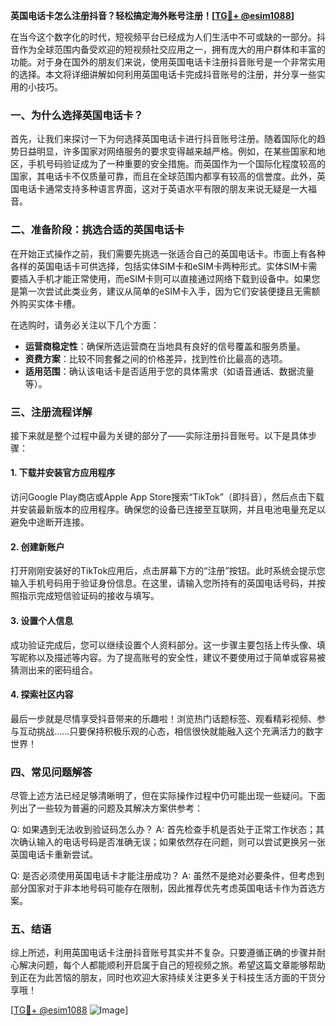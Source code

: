 **英国电话卡怎么注册抖音？轻松搞定海外账号注册！[[TG💪+ @esim1088](https://t.me/s/esim1088)]**

在当今这个数字化的时代，短视频平台已经成为人们生活中不可或缺的一部分。抖音作为全球范围内备受欢迎的短视频社交应用之一，拥有庞大的用户群体和丰富的功能。对于身在国外的朋友们来说，使用英国电话卡注册抖音账号是一个非常实用的选择。本文将详细讲解如何利用英国电话卡完成抖音账号的注册，并分享一些实用的小技巧。

### 一、为什么选择英国电话卡？

首先，让我们来探讨一下为何选择英国电话卡进行抖音账号注册。随着国际化的趋势日益明显，许多国家对网络服务的要求变得越来越严格。例如，在某些国家和地区，手机号码验证成为了一种重要的安全措施。而英国作为一个国际化程度较高的国家，其电话卡不仅质量可靠，而且在全球范围内都享有较高的信誉度。此外，英国电话卡通常支持多种语言界面，这对于英语水平有限的朋友来说无疑是一大福音。

### 二、准备阶段：挑选合适的英国电话卡

在开始正式操作之前，我们需要先挑选一张适合自己的英国电话卡。市面上有各种各样的英国电话卡可供选择，包括实体SIM卡和eSIM卡两种形式。实体SIM卡需要插入手机才能正常使用，而eSIM卡则可以直接通过网络下载到设备中。如果您是第一次尝试此类业务，建议从简单的eSIM卡入手，因为它们安装便捷且无需额外购买实体卡槽。

在选购时，请务必关注以下几个方面：
- **运营商稳定性**：确保所选运营商在当地具有良好的信号覆盖和服务质量。
- **资费方案**：比较不同套餐之间的价格差异，找到性价比最高的选项。
- **适用范围**：确认该电话卡是否适用于您的具体需求（如语音通话、数据流量等）。

### 三、注册流程详解

接下来就是整个过程中最为关键的部分了——实际注册抖音账号。以下是具体步骤：

#### 1. 下载并安装官方应用程序
访问Google Play商店或Apple App Store搜索“TikTok”（即抖音），然后点击下载并安装最新版本的应用程序。确保您的设备已连接至互联网，并且电池电量充足以避免中途断开连接。

#### 2. 创建新账户
打开刚刚安装好的TikTok应用后，点击屏幕下方的“注册”按钮。此时系统会提示您输入手机号码用于验证身份信息。在这里，请输入您所持有的英国电话号码，并按照指示完成短信验证码的接收与填写。

#### 3. 设置个人信息
成功验证完成后，您可以继续设置个人资料部分。这一步骤主要包括上传头像、填写昵称以及描述等内容。为了提高账号的安全性，建议不要使用过于简单或容易被猜测出来的密码组合。

#### 4. 探索社区内容
最后一步就是尽情享受抖音带来的乐趣啦！浏览热门话题标签、观看精彩视频、参与互动挑战……只要保持积极乐观的心态，相信很快就能融入这个充满活力的数字世界！

### 四、常见问题解答

尽管上述方法已经足够清晰明了，但在实际操作过程中仍可能出现一些疑问。下面列出了一些较为普遍的问题及其解决方案供参考：

Q: 如果遇到无法收到验证码怎么办？
A: 首先检查手机是否处于正常工作状态；其次确认输入的电话号码是否准确无误；如果依然存在问题，则可以尝试更换另一张英国电话卡重新尝试。

Q: 是否必须使用英国电话卡才能注册成功？
A: 虽然不是绝对必要条件，但考虑到部分国家对于非本地号码可能存在限制，因此推荐优先考虑英国电话卡作为首选方案。

### 五、结语

综上所述，利用英国电话卡注册抖音账号其实并不复杂。只要遵循正确的步骤并耐心解决问题，每个人都能顺利开启属于自己的短视频之旅。希望这篇文章能够帮助到正在为此苦恼的朋友，同时也欢迎大家持续关注更多关于科技生活方面的干货分享哦！

[[TG💪+ @esim1088](https://t.me/s/esim1088) ![Image](https://i.postimg.cc/4NQfJmqS/Snipaste-2025-05-13-00-14-12.png)]